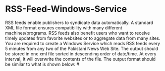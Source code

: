 # RSS-Feed-Windows-Service
RSS feeds enable publishers to syndicate data automatically. A standard XML file format ensures compatibility with many different machines/programs. RSS feeds also benefit users who want to receive timely updates from favorite websites or to aggregate data from many sites. You are required to create a Windows Service which reads RSS feeds every 5 minutes from any two of the Pakistani News Web Site. The output should be stored in one xml file sorted in descending order of date/time. At every interval, It will overwrite the contents of the file. 
The output format should be similar to what is shown below: 
#<NewsItem><Title></Title><Description></Description><PublishedDate></PublishedDate><NewsChannel></NewsChannel></NewsItem>
